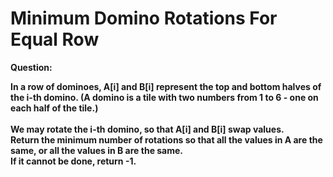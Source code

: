 # Minimum Domino Rotations For Equal Row

<b>Question:</b>

<b>In a row of dominoes, A[i] and B[i] represent the top and bottom halves of the i-th domino.  (A domino is a tile with two numbers from 1 to 6 - one on each half of the tile.)</b>  
<br>
<b>We may rotate the i-th domino, so that A[i] and B[i] swap values.</b>
<br>
<b>Return the minimum number of rotations so that all the values in A are the same, or all the values in B are the same.</b>
<br>
<b>If it cannot be done, return -1.</b>
